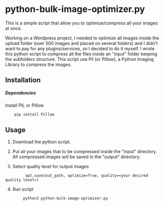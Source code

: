 # python-bulk-image-optimizer.py
This is a simple script that allow you to optimize/compress all your images at once.

Working on a Wordpress project, I needed to optimize all images inside the upload folder (over 500 images and placed on several folders) and I didn't want to pay for any plugins/services, so I decided to do it myself. 
I wrote this python script to compress all the files inside an "input" folder keeping the subfolders structure.
This script use Pil (or Pillow), a Python Imaging Library to compress the images.

## Installation

##### Dependencies
Install PIL or Pillow
```
    pip install Pillow
```

## Usage
1. Download the python script. 

2. Put all your images that to be compressed inside the "input" directory. All compressed images will be saved in the "output" directory.

3. Select quality level for output images

```
		 opt.save(out_path, optimize=True, quality=<your desired quality level>)
```
4. Run script
```
		python3 python-bulk-image-optimizer.py
```




